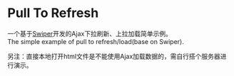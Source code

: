 # Pull To Refresh  
一个基于[Swiper](https://github.com/nolimits4web/Swiper)开发的Ajax下拉刷新、上拉加载简单示例。  
The simple example of pull to refresh/load(base on Swiper).  

另注：直接本地打开html文件是不能使用Ajax加载数据的，需自行搭个服务器进行演示。
